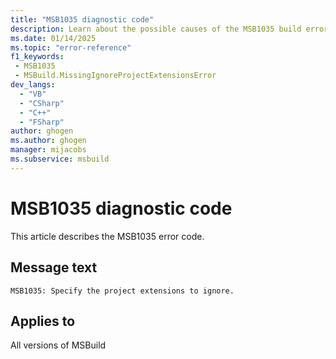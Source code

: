 ```yaml
---
title: "MSB1035 diagnostic code"
description: Learn about the possible causes of the MSB1035 build error, and get troubleshooting tips.
ms.date: 01/14/2025
ms.topic: "error-reference"
f1_keywords:
 - MSB1035
 - MSBuild.MissingIgnoreProjectExtensionsError
dev_langs:
  - "VB"
  - "CSharp"
  - "C++"
  - "FSharp"
author: ghogen
ms.author: ghogen
manager: mijacobs
ms.subservice: msbuild
---
```


# MSB1035 diagnostic code

<!-- :::ErrorDefinitionDescription::: -->
<!-- :::editable-content name="introDescription"::: -->
This article describes the MSB1035 error code.
<!-- :::editable-content-end::: -->

## Message text

`MSB1035: Specify the project extensions to ignore.`

<!-- :::editable-content name="postOutputDescription"::: -->
<!--
{StrBegin="MSBUILD : error MSB1035: "}
      UE: This happens if the user does something like "msbuild.exe -ignoreProjectExtensions". The user must pass in one or more
      project extensions to ignore e.g. "msbuild.exe -ignoreProjectExtensions:.sln".
      LOCALIZATION: The prefix "MSBUILD : error MSBxxxx:" should not be localized.
-->
<!-- :::editable-content-end::: -->
<!-- :::ErrorDefinitionDescription-end::: -->

## Applies to

All versions of MSBuild
